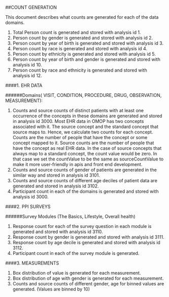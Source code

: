##COUNT GENERATION

This document describes what counts are generated for each of the data domains.

1. Total Person count is generated and stored with analysis id 1.
2. Person count by gender is generated and stored with analysis id 2.
3. Person count by year of birth is generated and stored with analysis id 3.
4. Person count by race is generated and stored with analysis id 4.
5. Person count by ethnicity is generated and stored with analysis id 5.
6. Person count by year of birth and gender is generated and stored with analysis id 10.
7. Person count by race and ethnicity is generated and stored with analysis id 12.


####1. EHR DATA

######Domains( VISIT, CONDITION, PROCEDURE, DRUG, OBSERVATION, MEASUREMENT):
1. Counts and source counts of distinct patients with at least one occurrence of the concepts in these domains are generated and stored in analysis id 3000.
   Most EHR data in OMOP has two concepts associated with it. The source concept and the standard concept that source maps to.
   Hence, we calculate two counts for each concept.
   Counts are the number of people that have the concept or some concept mapped to it. 
   Source counts are the number of people that have the concept as real EHR data. 
   In the case of source concepts that always map to a standard concept, the count value would be zero.
   In that case we set the countValue to be the same as sourceCountValue to make it more user-friendly in apis and front end development.
2. Counts and source counts of gender of patients are generated in the similar way and stored in analysis id 3101.
3. Counts and source counts of different age deciles of patient data are generated and stored in analysis id 3102.
4. Participant count in each of the domains is generated and stored with analysis id 3000.

####2. PPI SURVEYS

######Survey Modules (The Basics, Lifestyle, Overall health)

1. Response count for each of the survey question in each module is generated and stored with analysis id 3110.
2. Response count by gender is generated and stored with analysis id 3111.
3. Response count by age decile is generated and stored with analysis id 3112.
4. Participant count in each of the survey module is generated.

####3. MEASUREMENTS

1. Box distribution of value is generated for each measurement.
2. Box distribution of age with gender is generated for each measurement.
3. Counts and source counts of different gender, age for binned values are generated. (Values are binned by 10)
